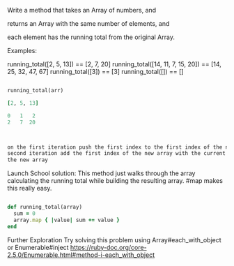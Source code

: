 Write a method that takes an Array of numbers, 
and 

returns an Array with the same number of elements, 
and

each element has the running total from the original Array.

Examples:

running_total([2, 5, 13]) == [2, 7, 20]
running_total([14, 11, 7, 15, 20]) == [14, 25, 32, 47, 67]
running_total([3]) == [3]
running_total([]) == []

```ruby

running_total(arr)

[2, 5, 13]

0   1   2
2   7  20



on the first iteration push the first index to the first index of the new array
second iteration add the first index of the new array with the current index and push that to
the new array
```



Launch School solution:
This method just walks through the array calculating the running total while building the resulting array. #map makes this really easy.
```ruby

def running_total(array)
  sum = 0
  array.map { |value| sum += value }
end
```

Further Exploration
Try solving this problem using Array#each_with_object or Enumerable#inject 
https://ruby-doc.org/core-2.5.0/Enumerable.html#method-i-each_with_object
